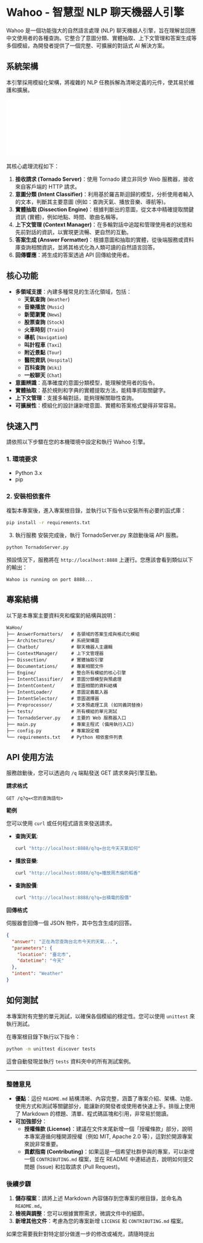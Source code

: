 # Wahoo - 智慧型 NLP 聊天機器人引擎

Wahoo 是一個功能強大的自然語言處理 (NLP) 聊天機器人引擎，旨在理解並回應中文使用者的各種查詢。它整合了意圖分類、實體抽取、上下文管理和答案生成等多個模組，為開發者提供了一個完整、可擴展的對話式 AI 解決方案。

## 系統架構

本引擎採用模組化架構，將複雜的 NLP 任務拆解為清晰定義的元件，使其易於維護和擴展。

![NLP Platform Architecture](Architectures/NLP_Platform_Architecture.pdf)

其核心處理流程如下：

1.  **接收請求 (Tornado Server)**：使用 Tornado 建立非同步 Web 服務器，接收來自客戶端的 HTTP 請求。
2.  **意圖分類 (Intent Classifier)**：利用基於羅吉斯迴歸的模型，分析使用者輸入的文本，判斷其主要意圖 (例如：查詢天氣、播放音樂、導航等)。
3.  **實體抽取 (Dissection Engine)**：根據判斷出的意圖，從文本中精確提取關鍵資訊 (實體)，例如地點、時間、歌曲名稱等。
4.  **上下文管理 (Context Manager)**：在多輪對話中追蹤和管理使用者的狀態和先前對話的資訊，以實現更流暢、更自然的互動。
5.  **答案生成 (Answer Formatter)**：根據意圖和抽取的實體，從後端服務或資料庫查詢相關資訊，並將其格式化為人類可讀的自然語言回答。
6.  **回傳響應**：將生成的答案透過 API 回傳給使用者。

## 核心功能

- **多領域支援**：內建多種常見的生活化領域，包括：
    - **天氣查詢** (`Weather`)
    - **音樂播放** (`Music`)
    - **新聞瀏覽** (`News`)
    - **股票查詢** (`Stock`)
    - **火車時刻** (`Train`)
    - **導航** (`Navigation`)
    - **叫計程車** (`Taxi`)
    - **附近景點** (`Tour`)
    - **醫院資訊** (`Hospital`)
    - **百科查詢** (`Wiki`)
    - **一般聊天** (`Chat`)
- **意圖辨識**：高準確度的意圖分類模型，能理解使用者的指令。
- **實體抽取**：基於規則和字典的實體提取方法，能精準抓取關鍵字。
- **上下文管理**：支援多輪對話，能夠理解關聯性查詢。
- **可擴展性**：模組化的設計讓新增意圖、實體和答案格式變得非常容易。

## 快速入門

請依照以下步驟在您的本機環境中設定和執行 Wahoo 引擎。

### 1. 環境要求

- Python 3.x
- pip

### 2. 安裝相依套件

複製本專案後，進入專案根目錄，並執行以下指令以安裝所有必要的函式庫：

```bash
pip install -r requirements.txt
```

3. 執行服務
安裝完成後，執行 TornadoServer.py 來啟動後端 API 服務。

```bash
python TornadoServer.py
```

預設情況下，服務將在 `http://localhost:8888` 上運行。您應該會看到類似以下的輸出：

```
Wahoo is running on port 8888...
```

## 專案結構

以下是本專案主要資料夾和檔案的結構與說明：

```
WaHoo/
├── AnswerFormatters/   # 各領域的答案生成與格式化模組
├── Architectures/      # 系統架構圖
├── Chatbot/            # 聊天機器人主邏輯
├── ContextManager/     # 上下文管理器
├── Dissection/         # 實體抽取引擎
├── Documentations/     # 專案相關文件
├── Engine/             # 整合所有模組的核心引擎
├── IntentClassifier/   # 意圖分類模型與預處理
├── IntentContent/      # 意圖相關的資料結構
├── IntentLoader/       # 意圖定義載入器
├── IntentSelector/     # 意圖選擇器
├── Preprocessor/       # 文本預處理工具 (如同義詞替換)
├── tests/              # 所有模組的單元測試
├── TornadoServer.py    # 主要的 Web 服務器入口
├── main.py             # 專案主程式 (備用執行入口)
├── config.py           # 專案設定檔
└── requirements.txt    # Python 相依套件列表
```

## API 使用方法

服務啟動後，您可以透過向 `/q` 端點發送 GET 請求來與引擎互動。

**請求格式**

```
GET /q?q=<您的查詢語句>
```

**範例**

您可以使用 `curl` 或任何程式語言來發送請求。

  - **查詢天氣**:

    ```bash
    curl "http://localhost:8888/q?q=台北今天天氣如何"
    ```

  - **播放音樂**:

    ```bash
    curl "http://localhost:8888/q?q=播放周杰倫的稻香"
    ```

  - **查詢股價**:

    ```bash
    curl "http://localhost:8888/q?q=台積電的股價"
    ```

**回傳格式**

伺服器會回傳一個 JSON 物件，其中包含生成的回答。

```json
{
  "answer": "正在為您查詢台北市今天的天氣...",
  "parameters": {
    "location": "臺北市",
    "datetime": "今天"
  },
  "intent": "Weather"
}
```

## 如何測試

本專案附有完整的單元測試，以確保各個模組的穩定性。您可以使用 `unittest` 來執行測試。

在專案根目錄下執行以下指令：

```bash
python -m unittest discover tests
```

這會自動發現並執行 `tests` 資料夾中的所有測試案例。

-----


### 整體意見

* **優點**：這份 `README.md` 結構清晰、內容完整，涵蓋了專案介紹、架構、功能、使用方式和測試等關鍵部分，能讓新的開發者或使用者快速上手。排版上使用了 Markdown 的標題、清單、程式碼區塊和引用，非常易於閱讀。
* **可加強部分**：
    * **授權條款 (License)**：建議在文件末尾新增一個「授權條款」部分，說明本專案遵循何種開源授權（例如 MIT, Apache 2.0 等），這對於開源專案來說非常重要。
    * **貢獻指南 (Contributing)**：如果這是一個希望社群參與的專案，可以新增一個 `CONTRIBUTING.md` 檔案，並在 README 中連結過去，說明如何提交問題 (Issue) 和拉取請求 (Pull Request)。

### 後續步驟

1.  **儲存檔案**：請將上述 Markdown 內容儲存到您專案的根目錄，並命名為 `README.md`。
2.  **檢視與調整**：您可以根據實際需求，微調文件中的細節。
3.  **新增其他文件**：考慮為您的專案新增 `LICENSE` 和 `CONTRIBUTING.md` 檔案。

如果您需要我針對特定部分做進一步的修改或補充，請隨時提出
